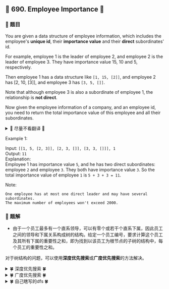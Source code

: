 ## &#127800; 690. Employee Importance &#127800;

### &#127826; 题目

You are given a data structure of employee information, which includes the employee's **unique id**, their **importance value** and their **direct** subordinates' id.

For example, employee 1 is the leader of employee 2, and employee 2 is the leader of employee 3. They have importance value 15, 10 and 5, respectively. 

Then employee 1 has a data structure like `[1, 15, [2]]`, and employee 2 has [2, 10, [3]], and employee 3 has `[3, 5, []]`. 

Note that although employee 3 is also a subordinate of employee 1, the relationship is **not direct**.

Now given the employee information of a company, and an employee id, you need to return the total importance value of this employee and all their subordinates.

<details>
<summary> &#127809; 尽量不看翻译 &#127809; </summary>
  
给定一个保存员工信息的数据结构，它包含了员工 **唯一的 id** ，**重要度** 和 **直系**下属的 id 。

比如，员工 1 是员工 2 的领导，员工 2 是员工 3 的领导。他们相应的重要度为 15 , 10 , 5 。那么员工 1 的数据结构是 [1, 15, [2]] ，员工 2的 数据结构是 [2, 10, [3]] ，员工 3 的数据结构是 [3, 5, []] 。注意虽然员工 3 也是员工 1 的一个下属，但是由于 并不是直系 下属，因此没有体现在员工 1 的数据结构中。

现在输入一个公司的所有员工信息，以及单个员工 id ，返回这个员工和他所有下属的重要度之和。

</details>

Example 1:

Input: `[[1, 5, [2, 3]], [2, 3, []], [3, 3, []]], 1`<br>
Output: `11`<br>
Explanation:<br>
Employee 1 has importance value `5`, and he has two direct subordinates: employee `2` and employee `3`. They both have importance value `3`. So the total importance value of employee `1` is `5 + 3 + 3 = 11`.

Note:

`One employee has at most one direct leader and may have several subordinates.`<br>
`The maximum number of employees won't exceed 2000.`

### &#127826; 题解

- 由于一个员工最多有一个直系领导，可以有零个或若干个直系下属，因此员工之间的领导和下属关系构成树的结构。给定一个员工编号，要求计算这个员工及其所有下属的重要性之和，即为找到以该员工为根节点的子树的结构中，每个员工的重要性之和。

对于树结构的问题，可以使用**深度优先搜索**或**广度优先搜索**的方法解决。

<details>
<summary>&#127808; 深度优先搜索 &#127808;</summary>

- **深度优先搜索的做法非常直观。根据给定的员工编号找到员工，从该员工开始遍历，对于每个员工，将其重要性加到总和中，然后对该员工的每个直系下属继续遍历，直到所有下属遍历完毕，此时的总和即为给定的员工及其所有下属的重要性之和。**

- **实现方面，由于给定的是员工编号，且每个员工的编号都不相同，因此可以使用哈希表存储每个员工编号和对应的员工，即可通过员工编号得到对应的员工。**

```java
class Solution {
    Map<Integer, Employee> map = new HashMap<Integer, Employee>();

    public int getImportance(List<Employee> employees, int id) {
        for (Employee employee : employees) {
            map.put(employee.id, employee);
        }
        return dfs(id);
    }

    public int dfs(int id) {
        Employee employee = map.get(id);
        int total = employee.importance;
        List<Integer> subordinates = employee.subordinates;
        for (int subId : subordinates) {
            total += dfs(subId);
        }
        return total;
    }
}
```
  
### 复杂度分析
  - 时间复杂度：O(n)，其中 n 是员工数量。需要遍历所有员工，在哈希表中存储员工编号和员工的对应关系，深度优先搜索对每个员工遍历一次。
  - 空间复杂度：O(n)，其中 n 是员工数量。空间复杂度主要取决于哈希表的空间和递归调用栈的空间，哈希表的大小为 n，栈的深度不超过 n。
  
</details>
  
  
<details>
<summary>&#127808; 广度优先搜索 &#127808;</summary>

- **也可以使用广度优先搜索的做法。**

- 和深度优先搜索一样，使用**哈希表存储**每个员工编号和对应的员工，即可通过员工编号得到对应的员工。根据给定的员工编号找到员工，从该员工开始广度优先搜索，对于每个遍历到的员工，将其重要性加到总和中，最终得到的总和即为给定的员工及其所有下属的重要性之和。

```java
class Solution {
    public int getImportance(List<Employee> employees, int id) {
        Map<Integer, Employee> map = new HashMap<Integer, Employee>();
        for (Employee employee : employees) {
            map.put(employee.id, employee);
        }
        int total = 0;
        Queue<Integer> queue = new LinkedList<Integer>();
        queue.offer(id);
        while (!queue.isEmpty()) {
            int curId = queue.poll();
            Employee employee = map.get(curId);
            total += employee.importance;
            List<Integer> subordinates = employee.subordinates;
            for (int subId : subordinates) {
                queue.offer(subId);
            }
        }
        return total;
    }
}
```
  
### 复杂度分析
- 时间复杂度：O(n)，其中 n 是员工数量。需要遍历所有员工，在哈希表中存储员工编号和员工的对应关系，广度优先搜索对每个员工遍历一次。

- 空间复杂度：O(n)，其中 n 是员工数量。空间复杂度主要取决于哈希表的空间和队列的空间，哈希表的大小为 n，队列的大小不超过 n。
  
</details>


<details>
<summary>&#127808; 自己瞎写的dfs &#127808;</summary>


```java
class Solution {
  Map<Integer, Employee> map = new HashMap<Integer, Employee>();
    int sum;
       public int getImportance(List<Employee> employees, int id) {
        for (Employee employee : employees) {
            map.put(employee.id,employee);
        }
        Employee employee = map.get(id);

        return dfs(employee);
    }

    public int dfs(Employee employee){
        sum += employee.importance;
        if (employee.subordinates == null){
            return sum;
        }
        for (Integer subordinate : employee.subordinates) {
            dfs(map.get(subordinate));
        }
        return sum;
    }
}

```

</details>
